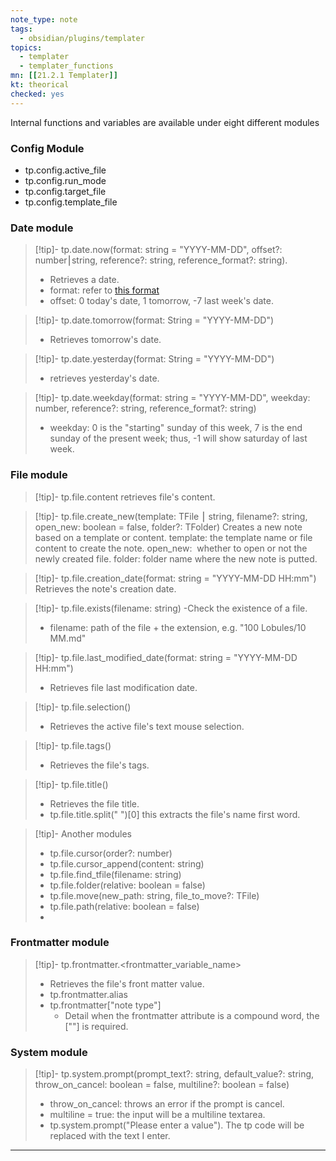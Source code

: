 ```yaml
---
note_type: note
tags:
  - obsidian/plugins/templater
topics:
  - templater
  - templater_functions
mn: [[21.2.1 Templater]]
kt: theorical
checked: yes
---
```

Internal functions and variables are available under eight different modules
### Config Module

- tp.config.active_file
- tp.config.run_mode
- tp.config.target_file
- tp.config.template_file

### Date module
>[!tip]- tp.date.now(format: string = "YYYY-MM-DD", offset?: number⎮string, reference?: string, reference_format?: string). 
>- Retrieves a date.
>- format: refer to [this format](https://momentjs.com/docs/#/displaying/format/)
>- offset: 0 today's date, 1 tomorrow, -7 last week's date. 

>[!tip]- tp.date.tomorrow(format: String = "YYYY-MM-DD")
>- Retrieves tomorrow's date. 

>[!tip]- tp.date.yesterday(format: String = "YYYY-MM-DD")
>- retrieves yesterday's date.

>[!tip]- tp.date.weekday(format: string = "YYYY-MM-DD", weekday: number, reference?: string, reference_format?: string)
>- weekday: 0 is the "starting" sunday of this week, 7 is the end sunday of the present week; thus, -1 will show saturday of last week. 


### File module
>[!tip]- tp.file.content 
>retrieves file's content.

>[!tip]- tp.file.create_new(template: TFile ⎮ string, filename?: string, open_new: boolean = false, folder?: TFolder)
>Creates a new note based on a template or content.
>template: the template name or file content to create the note.
>open_new:  whether to open or not the newly created file.
>folder: folder name where the new note is putted. 

>[!tip]- tp.file.creation_date(format: string = "YYYY-MM-DD HH:mm")
>Retrieves the note's creation date.

>[!tip]- tp.file.exists(filename: string)
>-Check the existence of a file. 
>- filename: path of the file + the extension, e.g. "100 Lobules/10 MM.md"

>[!tip]- tp.file.last_modified_date(format: string = "YYYY-MM-DD HH:mm")
>- Retrieves file last modification date.

>[!tip]- tp.file.selection()
>- Retrieves the active file's text mouse selection.

>[!tip]- tp.file.tags()
>- Retrieves the file's tags.

>[!tip]- tp.file.title()
>- Retrieves the file title.
>- tp.file.title.split(" ")[0] this extracts the file's name first word. 

>[!tip]- Another modules 
>- tp.file.cursor(order?: number)
>- tp.file.cursor_append(content: string)
>- tp.file.find_tfile(filename: string)
>- tp.file.folder(relative: boolean = false)
>- tp.file.move(new_path: string, file_to_move?: TFile)
>- tp.file.path(relative: boolean = false)
>- 

### Frontmatter module
>[!tip]- tp.frontmatter.<frontmatter_variable_name>
>- Retrieves the file's front matter value.
>- tp.frontmatter.alias 
>- tp.frontmatter["note type"]
>	- Detail when the frontmatter attribute is a compound word, the [""] is required.

### System module
>[!tip]- tp.system.prompt(prompt_text?: string, default_value?: string, throw_on_cancel: boolean = false, multiline?: boolean = false)
>- throw_on_cancel: throws an error if the prompt is cancel. 
>- multiline = true: the input will be a multiline textarea.
>- tp.system.prompt("Please enter a value"). The tp code will be replaced with the text I enter.

---

